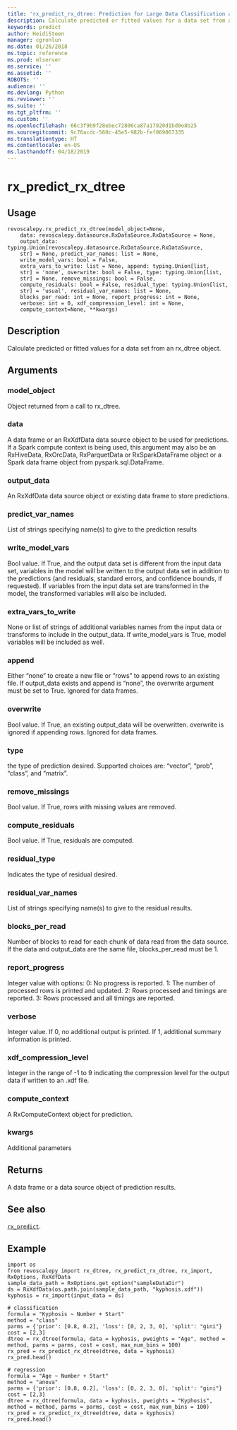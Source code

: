 ```yaml
---
title: 'rx_predict_rx_dtree: Prediction for Large Data Classification and Regression Trees (revoscalepy)'
description: Calculate predicted or fitted values for a data set from an rx_dtree object.
keywords: predict
author: HeidiSteen
manager: cgronlun
ms.date: 01/26/2018
ms.topic: reference
ms.prod: mlserver
ms.service: ''
ms.assetid: ''
ROBOTS: ''
audience: ''
ms.devlang: Python
ms.reviewer: ''
ms.suite: ''
ms.tgt_pltfrm: ''
ms.custom: ''
ms.openlocfilehash: 66c3f9b9f28ebec72806ca87a17920d1bd0e8b25
ms.sourcegitcommit: 9c76acdc-560c-45e5-982b-fef069067335
ms.translationtype: HT
ms.contentlocale: en-US
ms.lasthandoff: 04/18/2019
---
```

# <a name="rxpredictrxdtree"></a>rx_predict_rx_dtree


 


## <a name="usage"></a>Usage



```
revoscalepy.rx_predict_rx_dtree(model_object=None,
    data: revoscalepy.datasource.RxDataSource.RxDataSource = None,
    output_data: typing.Union[revoscalepy.datasource.RxDataSource.RxDataSource,
    str] = None, predict_var_names: list = None,
    write_model_vars: bool = False,
    extra_vars_to_write: list = None, append: typing.Union[list,
    str] = 'none', overwrite: bool = False, type: typing.Union[list,
    str] = None, remove_missings: bool = False,
    compute_residuals: bool = False, residual_type: typing.Union[list,
    str] = 'usual', residual_var_names: list = None,
    blocks_per_read: int = None, report_progress: int = None,
    verbose: int = 0, xdf_compression_level: int = None,
    compute_context=None, **kwargs)
```





## <a name="description"></a>Description

Calculate predicted or fitted values for a data set from an rx_dtree object.


## <a name="arguments"></a>Arguments


### <a name="modelobject"></a>model_object

Object returned from a call to rx_dtree.


### <a name="data"></a>data

A data frame or an RxXdfData data source object to be used for predictions.
If a Spark compute context is being used, this argument may also be an RxHiveData, RxOrcData, RxParquetData or RxSparkDataFrame object or a Spark data frame object from pyspark.sql.DataFrame.


### <a name="outputdata"></a>output_data

An RxXdfData data source object or existing data frame to store predictions.


### <a name="predictvarnames"></a>predict_var_names

List of strings specifying name(s) to give to the prediction results


### <a name="writemodelvars"></a>write_model_vars

Bool value. If True, and the output data set is different from the input data set, variables in the model will be written to the output data set in addition to the predictions (and residuals, standard errors, and confidence bounds, if requested). If variables from the input data set are transformed in the model, the transformed variables will also be included.


### <a name="extravarstowrite"></a>extra_vars_to_write

None or list of strings of additional variables names from the input data or transforms to include in the output_data. If write_model_vars is True, model variables will be included as well.


### <a name="append"></a>append

Either “none” to create a new file or “rows” to append rows to an existing file. If output_data exists and append is “none”, the overwrite argument must be set to True. Ignored for data frames.


### <a name="overwrite"></a>overwrite

Bool value. If True, an existing output_data will be overwritten.
overwrite is ignored if appending rows. Ignored for data frames.


### <a name="type"></a>type

the type of prediction desired. Supported choices are: “vector”, “prob”, “class”, and “matrix”.


### <a name="removemissings"></a>remove_missings

Bool value. If True, rows with missing values are removed.


### <a name="computeresiduals"></a>compute_residuals

Bool value. If True, residuals are computed.


### <a name="residualtype"></a>residual_type

Indicates the type of residual desired.


### <a name="residualvarnames"></a>residual_var_names

List of strings specifying name(s) to give to the residual results.


### <a name="blocksperread"></a>blocks_per_read

Number of blocks to read for each chunk of data read from the data source. If the data and output_data are the same file, blocks_per_read must be 1.


### <a name="reportprogress"></a>report_progress

Integer value with options: 0: No progress is reported.
1: The number of processed rows is printed and updated.
2: Rows processed and timings are reported.
3: Rows processed and all timings are reported.


### <a name="verbose"></a>verbose

Integer value. If 0, no additional output is printed. If 1, additional summary information is printed.


### <a name="xdfcompressionlevel"></a>xdf_compression_level

Integer in the range of -1 to 9 indicating the compression level for the output data if written to an .xdf file.


### <a name="computecontext"></a>compute_context

A RxComputeContext object for prediction.


### <a name="kwargs"></a>kwargs

Additional parameters


## <a name="returns"></a>Returns

A data frame or a data source object of prediction results.


## <a name="see-also"></a>See also

[`rx_predict`](rx-predict.md).


## <a name="example"></a>Example



```
import os
from revoscalepy import rx_dtree, rx_predict_rx_dtree, rx_import, RxOptions, RxXdfData
sample_data_path = RxOptions.get_option("sampleDataDir")
ds = RxXdfData(os.path.join(sample_data_path, "kyphosis.xdf"))
kyphosis = rx_import(input_data = ds)

# classification
formula = "Kyphosis ~ Number + Start"
method = "class"
parms = {'prior': [0.8, 0.2], 'loss': [0, 2, 3, 0], 'split': "gini"}
cost = [2,3]
dtree = rx_dtree(formula, data = kyphosis, pweights = "Age", method = method, parms = parms, cost = cost, max_num_bins = 100)
rx_pred = rx_predict_rx_dtree(dtree, data = kyphosis)
rx_pred.head()

# regression
formula = "Age ~ Number + Start"
method = "anova"
parms = {'prior': [0.8, 0.2], 'loss': [0, 2, 3, 0], 'split': "gini"}
cost = [2,3]
dtree = rx_dtree(formula, data = kyphosis, pweights = "Kyphosis", method = method, parms = parms, cost = cost, max_num_bins = 100)
rx_pred = rx_predict_rx_dtree(dtree, data = kyphosis)
rx_pred.head()
```

